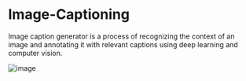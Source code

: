 # Image-Captioning

Image caption generator is a process of recognizing the context of an image and annotating it with relevant captions using deep learning and computer vision. 

![image](https://github.com/NickStrain/Image-Captioning/assets/104718991/4aee8539-7985-466d-a2f1-7615e4935043)
